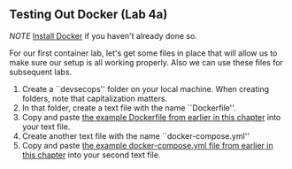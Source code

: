 ## Testing Out Docker (Lab 4a)

_NOTE_ [Install Docker](https://docs.docker.com/get-docker/) if you haven't already done so.  

For our first container lab, let's get some files in place that will allow us to make sure our setup is all 
working properly. Also we can use these files for subsequent labs.   


1. Create a ``devsecops'' folder on your local machine.  When creating folders, note that capitalization matters.
1. In that folder, create a text file with the name ``Dockerfile''.
1. Copy and paste [the example Dockerfile from earlier in this chapter](https://github.com/devsecfranklin/devsecops-tactical-workbook/blob/main/book/code/21-docker/Dockerfile) into your text file.
1. Create another text file with the name ``docker-compose.yml''
1. Copy and paste [the example docker-compose.yml file from earlier in this chapter](https://github.com/devsecfranklin/devsecops-tactical-workbook/blob/main/book/code/21-docker/docker-compose.yml) into your second text file.


